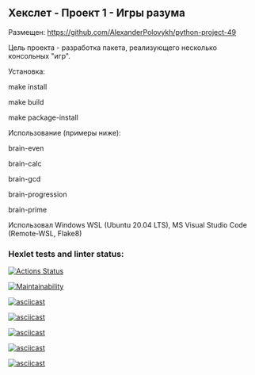 <h2>Хекслет - Проект 1 - Игры разума</h2>

Размещен: https://github.com/AlexanderPolovykh/python-project-49

Цель проекта - разработка пакета, реализующего несколько консольных "игр".

Установка:

make install

make build

make package-install



Использование (примеры ниже):

brain-even

brain-calc

brain-gcd

brain-progression

brain-prime


Использовал Windows WSL (Ubuntu 20.04 LTS), MS Visual Studio Code (Remote-WSL, Flake8)


### Hexlet tests and linter status:
[![Actions Status](https://github.com/AlexanderPolovykh/python-project-49/actions/workflows/hexlet-check.yml/badge.svg)](https://github.com/AlexanderPolovykh/python-project-49/actions)

[![Maintainability](https://api.codeclimate.com/v1/badges/31725e7141f5dbe1928c/maintainability)](https://codeclimate.com/github/AlexanderPolovykh/python-project-49/maintainability)

[![asciicast](https://asciinema.org/a/45XyiDaZsxckFU4XeQFCbtjBt.svg)](https://asciinema.org/a/45XyiDaZsxckFU4XeQFCbtjBt)

[![asciicast](https://asciinema.org/a/fSQEEuGt8DMk6uqE3CpkYww3i.svg)](https://asciinema.org/a/fSQEEuGt8DMk6uqE3CpkYww3i)

[![asciicast](https://asciinema.org/a/4z3ThYOcYdGDalcBFq5PLTfcy.svg)](https://asciinema.org/a/4z3ThYOcYdGDalcBFq5PLTfcy)

[![asciicast](https://asciinema.org/a/IiwZ3yH27JXBVutbLkNaFr7qA.svg)](https://asciinema.org/a/IiwZ3yH27JXBVutbLkNaFr7qA)

[![asciicast](https://asciinema.org/a/Qti4B2Nc9d1nZvMy48onbEqz4.svg)](https://asciinema.org/a/Qti4B2Nc9d1nZvMy48onbEqz4)
